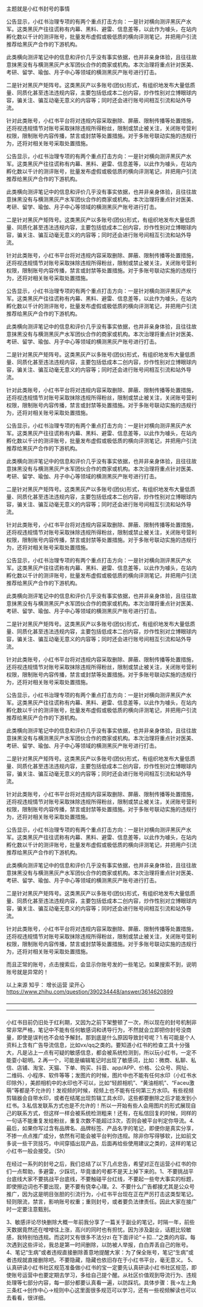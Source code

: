 # 

主题就是小红书封号的事情


公告显示，小红书治理专项的有两个重点打击方向：一是针对横向测评黑灰产水军。这类黑灰产往往谎称有内幕、黑料、避雷、信息差等，以此作为噱头，在站内孵化数以千计的测评账号，批量发布虚假或极低质的横向评测笔记，并把用户引流推荐给黑灰产合作的下游机构。

此类横向测评笔记中的信息和评价几乎没有事实依据，也并非亲身体验，且往往故意抹黑没有与横测黑灰产水军团伙合作的商家或机构。本次治理将重点针对医美、考研、留学、瑜伽、月子中心等领域的横测黑灰产账号进行打击。

二是针对黑灰产矩阵号。这类黑灰产以多账号(团伙)形式，有组织地发布大量低质量、同质化甚至违法违规内容，主要包括低成本二创内容，炒作性别对立博眼球内容，骗关注、骗互动毫无意义的内容等；同时还会进行账号间相互引流和站外导流。

针对此类账号，小红书平台将对违规内容采取删除、屏蔽、限制传播等处置措施，还将视违规情节对账号采取抹除违规所得粉丝，限制或禁止被关注，关闭账号营利权限，限制账号内容传播，禁言或封禁等处置措施。对于多账号联动实施的违规行为，还将对相关账号采取处置措施。

公告显示，小红书治理专项的有两个重点打击方向：一是针对横向测评黑灰产水军。这类黑灰产往往谎称有内幕、黑料、避雷、信息差等，以此作为噱头，在站内孵化数以千计的测评账号，批量发布虚假或极低质的横向评测笔记，并把用户引流推荐给黑灰产合作的下游机构。

此类横向测评笔记中的信息和评价几乎没有事实依据，也并非亲身体验，且往往故意抹黑没有与横测黑灰产水军团伙合作的商家或机构。本次治理将重点针对医美、考研、留学、瑜伽、月子中心等领域的横测黑灰产账号进行打击。

二是针对黑灰产矩阵号。这类黑灰产以多账号(团伙)形式，有组织地发布大量低质量、同质化甚至违法违规内容，主要包括低成本二创内容，炒作性别对立博眼球内容，骗关注、骗互动毫无意义的内容等；同时还会进行账号间相互引流和站外导流。

针对此类账号，小红书平台将对违规内容采取删除、屏蔽、限制传播等处置措施，还将视违规情节对账号采取抹除违规所得粉丝，限制或禁止被关注，关闭账号营利权限，限制账号内容传播，禁言或封禁等处置措施。对于多账号联动实施的违规行为，还将对相关账号采取处置措施。

公告显示，小红书治理专项的有两个重点打击方向：一是针对横向测评黑灰产水军。这类黑灰产往往谎称有内幕、黑料、避雷、信息差等，以此作为噱头，在站内孵化数以千计的测评账号，批量发布虚假或极低质的横向评测笔记，并把用户引流推荐给黑灰产合作的下游机构。

此类横向测评笔记中的信息和评价几乎没有事实依据，也并非亲身体验，且往往故意抹黑没有与横测黑灰产水军团伙合作的商家或机构。本次治理将重点针对医美、考研、留学、瑜伽、月子中心等领域的横测黑灰产账号进行打击。

二是针对黑灰产矩阵号。这类黑灰产以多账号(团伙)形式，有组织地发布大量低质量、同质化甚至违法违规内容，主要包括低成本二创内容，炒作性别对立博眼球内容，骗关注、骗互动毫无意义的内容等；同时还会进行账号间相互引流和站外导流。

针对此类账号，小红书平台将对违规内容采取删除、屏蔽、限制传播等处置措施，还将视违规情节对账号采取抹除违规所得粉丝，限制或禁止被关注，关闭账号营利权限，限制账号内容传播，禁言或封禁等处置措施。对于多账号联动实施的违规行为，还将对相关账号采取处置措施。

公告显示，小红书治理专项的有两个重点打击方向：一是针对横向测评黑灰产水军。这类黑灰产往往谎称有内幕、黑料、避雷、信息差等，以此作为噱头，在站内孵化数以千计的测评账号，批量发布虚假或极低质的横向评测笔记，并把用户引流推荐给黑灰产合作的下游机构。

此类横向测评笔记中的信息和评价几乎没有事实依据，也并非亲身体验，且往往故意抹黑没有与横测黑灰产水军团伙合作的商家或机构。本次治理将重点针对医美、考研、留学、瑜伽、月子中心等领域的横测黑灰产账号进行打击。

二是针对黑灰产矩阵号。这类黑灰产以多账号(团伙)形式，有组织地发布大量低质量、同质化甚至违法违规内容，主要包括低成本二创内容，炒作性别对立博眼球内容，骗关注、骗互动毫无意义的内容等；同时还会进行账号间相互引流和站外导流。

针对此类账号，小红书平台将对违规内容采取删除、屏蔽、限制传播等处置措施，还将视违规情节对账号采取抹除违规所得粉丝，限制或禁止被关注，关闭账号营利权限，限制账号内容传播，禁言或封禁等处置措施。对于多账号联动实施的违规行为，还将对相关账号采取处置措施。

公告显示，小红书治理专项的有两个重点打击方向：一是针对横向测评黑灰产水军。这类黑灰产往往谎称有内幕、黑料、避雷、信息差等，以此作为噱头，在站内孵化数以千计的测评账号，批量发布虚假或极低质的横向评测笔记，并把用户引流推荐给黑灰产合作的下游机构。

此类横向测评笔记中的信息和评价几乎没有事实依据，也并非亲身体验，且往往故意抹黑没有与横测黑灰产水军团伙合作的商家或机构。本次治理将重点针对医美、考研、留学、瑜伽、月子中心等领域的横测黑灰产账号进行打击。

二是针对黑灰产矩阵号。这类黑灰产以多账号(团伙)形式，有组织地发布大量低质量、同质化甚至违法违规内容，主要包括低成本二创内容，炒作性别对立博眼球内容，骗关注、骗互动毫无意义的内容等；同时还会进行账号间相互引流和站外导流。

针对此类账号，小红书平台将对违规内容采取删除、屏蔽、限制传播等处置措施，还将视违规情节对账号采取抹除违规所得粉丝，限制或禁止被关注，关闭账号营利权限，限制账号内容传播，禁言或封禁等处置措施。对于多账号联动实施的违规行为，还将对相关账号采取处置措施。

公告显示，小红书治理专项的有两个重点打击方向：一是针对横向测评黑灰产水军。这类黑灰产往往谎称有内幕、黑料、避雷、信息差等，以此作为噱头，在站内孵化数以千计的测评账号，批量发布虚假或极低质的横向评测笔记，并把用户引流推荐给黑灰产合作的下游机构。

此类横向测评笔记中的信息和评价几乎没有事实依据，也并非亲身体验，且往往故意抹黑没有与横测黑灰产水军团伙合作的商家或机构。本次治理将重点针对医美、考研、留学、瑜伽、月子中心等领域的横测黑灰产账号进行打击。

二是针对黑灰产矩阵号。这类黑灰产以多账号(团伙)形式，有组织地发布大量低质量、同质化甚至违法违规内容，主要包括低成本二创内容，炒作性别对立博眼球内容，骗关注、骗互动毫无意义的内容等；同时还会进行账号间相互引流和站外导流。

针对此类账号，小红书平台将对违规内容采取删除、屏蔽、限制传播等处置措施，还将视违规情节对账号采取抹除违规所得粉丝，限制或禁止被关注，关闭账号营利权限，限制账号内容传播，禁言或封禁等处置措施。对于多账号联动实施的违规行为，还将对相关账号采取处置措施。

公告显示，小红书治理专项的有两个重点打击方向：一是针对横向测评黑灰产水军。这类黑灰产往往谎称有内幕、黑料、避雷、信息差等，以此作为噱头，在站内孵化数以千计的测评账号，批量发布虚假或极低质的横向评测笔记，并把用户引流推荐给黑灰产合作的下游机构。

此类横向测评笔记中的信息和评价几乎没有事实依据，也并非亲身体验，且往往故意抹黑没有与横测黑灰产水军团伙合作的商家或机构。本次治理将重点针对医美、考研、留学、瑜伽、月子中心等领域的横测黑灰产账号进行打击。

二是针对黑灰产矩阵号。这类黑灰产以多账号(团伙)形式，有组织地发布大量低质量、同质化甚至违法违规内容，主要包括低成本二创内容，炒作性别对立博眼球内容，骗关注、骗互动毫无意义的内容等；同时还会进行账号间相互引流和站外导流。

针对此类账号，小红书平台将对违规内容采取删除、屏蔽、限制传播等处置措施，还将视违规情节对账号采取抹除违规所得粉丝，限制或禁止被关注，关闭账号营利权限，限制账号内容传播，禁言或封禁等处置措施。对于多账号联动实施的违规行为，还将对相关账号采取处置措施。

而且正常的账号，点击搜索后，会显示你账号发的一些笔记。如果搜索不到，说明账号就是异常的！


以上来源 知乎：
增长运营 梁开心
https://www.zhihu.com/question/390234448/answer/3614620899





————————————————————————————————————————————————————————————————



小红书目前仍旧处于红利期，又因为之前下架整顿了一次，所以现在的封号机制非常非常严格，笔记中不能有任何敏感词和诱导行为，不然就会立即把你封号没商量，即使是误判也不会给予解封。那到底是什么原因导致封号呢？1.有可能是个人资料上含有广告导流信息，比如vx/qq之类的。要知道小红书的检查工具十分强大，凡是沾上一点有可疑的敏感信息，都会被系统检测到，所以玩小红书，一定不能耍小聪明。2.再一个，可能是编辑笔记时出现了敏感词，比如：微商、私聊、私信、店铺、淘宝、天猫、下单、购买、抖音、app/APP、价格、公众号、网址、二维码、小程序、软件等等；发图片的时候，图片中也不能有任何水印（小红书水印除外），美颜相机中的水印也不可以，比如“轻颜相机”、“黄油相机”、“Faceu激萌”等都是不允许的！发视频的时候，视频上也不能有任何第三方水印。有些视频剪辑器会自带水印，或者在结尾出现剪辑工具水印，这些都要删除之后才能发到小红书。3.私信发联系方式也是不允许的！所以一开始有些人会用图片的形式展现自己的联系方式，但这样一样会被系统检测粗来！还有，在私信回复的时候，同样的一句话不能重复发给粉丝，重复次数不能超过3次，否则会被平台判定你导流。4.最后，如果你写过含有品牌名、品牌标签、产品名字的笔记，即便你是真实分享，不掺一点点推广成分，依然有可能会被平台判你违规。除非你写得够软，比如前文多说一些干货技巧，中间穿插出现产品，后面再给些使用建议之类的，这样的笔记小红书一般会接受。（Sh）




在经过一系列的封号之后，我们总结了以下几点忠告，希望对正在运营小红书的你们一点帮助，多避雷，少踩坑，毕竟谁的号都不是天上掉下来的。1、不要挑战平台底线大家不要挑战平台底线，不要触碰平台红线，不要起一些夸大事实的标题，即使擦边词也不要出现，更不要有侥幸心理。2、不要什么广告都接尤其是公众号推广，因为这是明目张胆的引流行为，小红书平台现在正在严厉打击这类型笔记。轻则限流，禁言，影响账号权重；重则封号，或者要负法律责任。因此大家在接广时一定要注意甄别。

3、敏感评论尽快删除大概一年前我分享了一篇关于副业的笔记，时隔一年，前些天数据竟然还在噌噌往上涨，高兴的同时也有担忧。因为涉及副业，话题比较敏感，我特别怕违规。而这时又有很多不法分zi 在下面评论“＋扣…”之类的内容。每次遇到这些评论，我总是第一时间删除，以防被人举报，白白弄丢自己的账号。4、笔记“生病”或者违规直接删除善意地提醒大家：为了保全账号，笔记“生病”或者违规就直接删除吧。不要隐藏，隐藏也依旧存在于小红书平台，毫无意义。
5、认真研读小红书社区规范准备做小红书的宝一定要先认真研读小红书社区规范，即使账号运营中也要定期去学习，多给自己提个醒。从社区价值观到导流行为、违规处理等七部分内容，每一部分都要认真看一遍，以防踩坑。具体步骤：我→左上角三条杠→创作中心→规则中心这里面很多规范可以学习，还有一些视频解读也可以去看看，很详细。